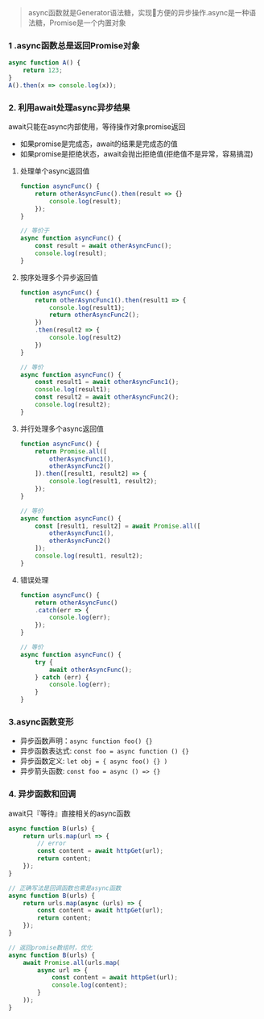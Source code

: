 >async函数就是Generator语法糖，实现方便的异步操作.async是一种语法糖，Promise是一个内置对象
### 1 .async函数总是返回Promise对象
```js
async function A() {
    return 123;
}
A().then(x => console.log(x));
```
### 2. 利用await处理async异步结果
await只能在async内部使用，等待操作对象promise返回
- 如果promise是完成态，await的结果是完成态的值
- 如果promise是拒绝状态，await会抛出拒绝值(拒绝值不是异常，容易搞混)

1. 处理单个async返回值
    ```js
    function asyncFunc() {
        return otherAsyncFunc().then(result => {}
            console.log(result);
        });
    }

    // 等价于
    async function asyncFunc() {
        const result = await otherAsyncFunc();
        console.log(result);
    }
    ```
1. 按序处理多个异步返回值
    ```js
    function asyncFunc() {
        return otherAsyncFunc1().then(result1 => {
            console.log(result1);
            return otherAsyncFunc2();
        })
        .then(result2 => {
            console.log(result2)
        })
    }

    // 等价
    async function asyncFunc() {
        const result1 = await otherAsyncFunc1();
        console.log(result1);
        const result2 = await otherAsyncFunc2();
        console.log(result2);
    }
    ```
1. 并行处理多个async返回值
    ```js
    function asyncFunc() {
        return Promise.all([
            otherAsyncFunc1(),
            otherAsyncFunc2()
        ]).then([result1, result2] => {
            console.log(result1, result2);
        });
    }

    // 等价
    async function asyncFunc() {
        const [result1, result2] = await Promise.all([
            otherAsyncFunc1(),
            otherAsyncFunc2()
        ]);
        console.log(result1, result2);
    }
    ```
1. 错误处理
    ```js
    function asyncFunc() {
        return otherAsyncFunc()
        .catch(err => {
            console.log(err);
        });
    }

    // 等价
    async function asyncFunc() {
        try {
            await otherAsyncFunc();
        } catch (err) {
            console.log(err);
        }
    }
    ```

### 3.async函数变形
- 异步函数声明：`async function foo() {}`
- 异步函数表达式: `const foo = async function () {}`
- 异步函数定义: `let obj = { async foo() {} )`
- 异步箭头函数: `const foo = async () => {}`

### 4. 异步函数和回调
await只『等待』直接相关的async函数
```js
async function B(urls) {
    return urls.map(url => {
        // error
        const content = await httpGet(url);
        return content;
    });
}

// 正确写法是回调函数也需是async函数
async function B(urls) {
    return urls.map(async (urls) => {
        const content = await httpGet(url);
        return content;
    });
}

// 返回promise数组时，优化
async function B(urls) {
    await Promise.all(urls.map(
        async url => {
            const content = await httpGet(url);
            console.log(content);
        }
    ));
}
```